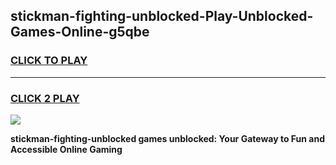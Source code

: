
## stickman-fighting-unblocked-Play-Unblocked-Games-Online-g5qbe
<h3>
<a href="https://premium76.site?title=stickman-fighting-unblocked&ref=25A">CLICK TO PLAY</a></h3>
<hr>

<h3>
<a href="https://premium76.site?title=stickman-fighting-unblocked&ref=25A">CLICK 2 PLAY</a>
  
</h3>

<a href="https://premium76.site?title=stickman-fighting-unblocked&ref=25A"><img src="https://clearcache.store/games.png"></a>


**stickman-fighting-unblocked games unblocked: Your Gateway to Fun and Accessible Online Gaming**
